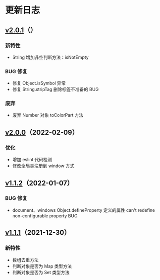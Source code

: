# 更新日志

## [v2.0.1](https://github.com/buession/buession-prototype/releases/tag/2.0.1)（）

### 新特性

- String 增加非空判断方法：isNotEmpty

### BUG 修复

- 修复 Object.isSymbol 异常
- 修复 String.stripTag 删除标签不准备的 BUG


### 废弃

- 废弃 Number 对象 toColorPart 方法


## [v2.0.0](https://github.com/buession/buession-prototype/releases/tag/2.0.0)（2022-02-09）

### 优化

- 增加 eslint 代码检测
- 修改全局类注册到 window 方式


## [v1.1.2](https://github.com/buession/buession-prototype/releases/tag/1.1.2)（2022-01-07）

### BUG 修复

- document、windows Object.defineProperty 定义的属性 can't redefine non-configurable property BUG


## [v1.1.1](https://github.com/buession/buession-prototype/releases/tag/1.1.1)（2021-12-30）


### 新特性

- 数组去重方法
- 判断对象是否为 Map 类型方法
- 判断对象是否为 Set 类型方法
